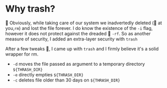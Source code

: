 # Why trash?

:hammer: Obviously, while taking care of our system we inadvertedly deleted (:eyes: at you,`rm`) and lost the file forever.
I do know the existence of the `-i` flag, however it does not protect against the dreaded :triangular_flag_on_post: `-rf`.
So as another measure of security, I added an extra-layer security with `trash`

After a few tweaks :wrench:, I came up with `trash` and I firmly believe it's a solid wrapper for rm.

* `-d` moves the file passed as argument to a temporary directory `${THRASH_DIR}`
* `-e` directly empties `${THRASH_DIR}`
* `-c` deletes file older than 30 days on `${THRASH_DIR}`

